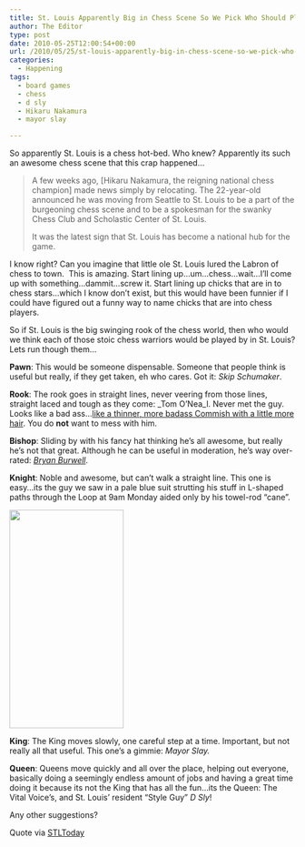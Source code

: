 ```yaml
---
title: St. Louis Apparently Big in Chess Scene So We Pick Who Should Play the Pieces.
author: The Editor
type: post
date: 2010-05-25T12:00:54+00:00
url: /2010/05/25/st-louis-apparently-big-in-chess-scene-so-we-pick-who-should-play-the-pieces/
categories:
  - Happening
tags:
  - board games
  - chess
  - d sly
  - Hikaru Nakamura
  - mayor slay

---
```

So apparently St. Louis is a chess hot-bed. Who knew? Apparently its such an awesome chess scene that this crap happened&#8230;

> A few weeks ago, [Hikaru Nakamura, the reigning national chess champion] made news simply by relocating. The 22-year-old announced he was moving from Seattle to St. Louis to be a part of the burgeoning chess scene and to be a spokesman for the swanky Chess Club and Scholastic Center of St. Louis.
> 
> It was the latest sign that St. Louis has become a national hub for the game.

I know right? Can you imagine that little ole St. Louis lured the Labron of chess to town.  This is amazing. Start lining up&#8230;um&#8230;chess&#8230;wait&#8230;I&#8217;ll come up with something&#8230;dammit&#8230;screw it. Start lining up chicks that are in to chess stars&#8230;which I know don&#8217;t exist, but this would have been funnier if I could have figured out a funny way to name chicks that are into chess players.

So if St. Louis is the big swinging rook of the chess world, then who would we think each of those stoic chess warriors would be played by in St. Louis? Lets run though them&#8230;

**Pawn**: This would be someone dispensable. Someone that people think is useful but really, if they get taken, eh who cares. Got it: _Skip Schumaker_.

**Rook**: The rook goes in straight lines, never veering from those lines, straight laced and tough as they come: _Tom O&#8217;Nea_l. Never met the guy. Looks like a bad ass&#8230;<a href="http://www.fox2now.com/about/station/newsteam/ktvi-tomoneal-826109,0,6797596.story" target="_blank">like a thinner, more badass Commish with a little more hair</a>. You do **not** want to mess with him.

**Bishop**: Sliding by with his fancy hat thinking he&#8217;s all awesome, but really he&#8217;s not that great. Although he can be useful in moderation, he&#8217;s way over-rated: _<a href="http://punchingkitty.com/tag/bryan-burwell/" target="_blank">Bryan Burwell</a>_.

**Knight**: Noble and awesome, but can&#8217;t walk a straight line. This one is easy&#8230;its the guy we saw in a pale blue suit strutting his stuff in L-shaped paths through the Loop at 9am Monday aided only by his towel-rod &#8220;cane&#8221;.

<a rel="attachment wp-att-4676" href="http://punchingkitty.com/2010/05/25/st-louis-apparently-big-in-chess-scene-so-we-pick-who-should-play-the-pieces/photo-3-2/"><img class="aligncenter size-full wp-image-4676" title="photo-3" src="http://media.punchingkitty.com/wordpress/2010/05/photo-3.jpg?filter=full" alt="" width="201" height="384" /></a>

**King**: The King moves slowly, one careful step at a time. Important, but not really all that useful. This one&#8217;s a gimmie: _Mayor Slay._

**Queen**: Queens move quickly and all over the place, helping out everyone, basically doing a seemingly endless amount of jobs and having a great time doing it because its not the King that has all the fun&#8230;its the Queen: The Vital Voice&#8217;s, and St. Louis&#8217; resident &#8220;Style Guy&#8221; _D Sly_!

Any other suggestions?

Quote via <a href="http://www.stltoday.com/stltoday/news/stories.nsf/stlouiscitycounty/story/2F071A6B85E128D48625772D000211D6?OpenDocument" target="_blank">STLToday</a>